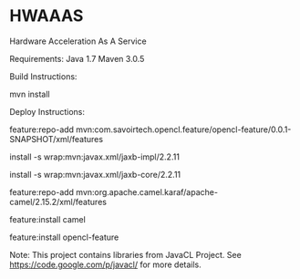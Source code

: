 # HWAAAS
Hardware Acceleration As A Service

 Requirements:
 Java 1.7
 Maven 3.0.5


 Build Instructions:

 mvn install

 Deploy Instructions:

 feature:repo-add mvn:com.savoirtech.opencl.feature/opencl-feature/0.0.1-SNAPSHOT/xml/features
 
 install -s wrap:mvn:javax.xml/jaxb-impl/2.2.11
 
 install -s wrap:mvn:javax.xml/jaxb-core/2.2.11
 
 feature:repo-add mvn:org.apache.camel.karaf/apache-camel/2.15.2/xml/features
 
 feature:install camel 
 
 feature:install opencl-feature


 Note: This project contains libraries from JavaCL Project. See https://code.google.com/p/javacl/ for more details.
